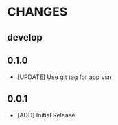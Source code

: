 # CHANGES

## develop

## 0.1.0

- [UPDATE] Use git tag for app vsn

## 0.0.1

- [ADD] Initial Release
